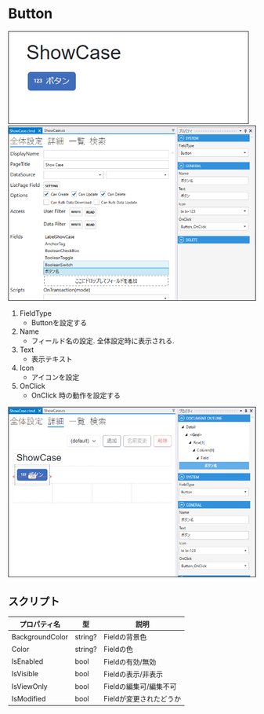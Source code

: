 # Button

<img src="../../images/Button表示.png" alt="Button表示" title="Button表示" style="border: 1px solid;">

<img src="../../images/Button設定.png" alt="Button設定" title="Button設定" style="border: 1px solid;" >

1. FieldType
   - Buttonを設定する
2. Name
    - フィールド名の設定. 全体設定時に表示される.
3. Text
    - 表示テキスト
4. Icon
    - アイコンを設定
5. OnClick
    - OnClick 時の動作を設定する

<img src="../../images/Button詳細.png" alt="Button詳細" title="Button詳細" style="border: 1px solid;">

## スクリプト
| プロパティ名          | 型       | 説明             |
|-----------------|---------|----------------|
| BackgroundColor | string? | Fieldの背景色      | 
| Color           | string? | Fieldの色        |
| IsEnabled       | bool    | Fieldの有効/無効    |
| IsVisible       | bool    | Fieldの表示/非表示   |
| IsViewOnly      | bool    | Fieldの編集可/編集不可 |
| IsModified      | bool    | Fieldが変更されたどうか |
